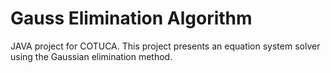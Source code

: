 # Gauss Elimination Algorithm
 JAVA project for COTUCA. This project presents an equation system solver using the Gaussian elimination method.
